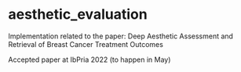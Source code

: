 # aesthetic_evaluation
Implementation related to the paper: Deep Aesthetic Assessment and Retrieval of Breast Cancer Treatment Outcomes

Accepted paper at IbPria 2022 (to happen in May)
